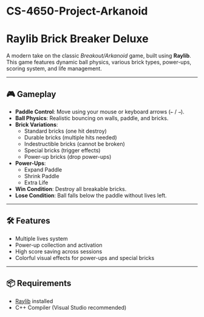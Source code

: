 # CS-4650-Project-Arkanoid
# Raylib Brick Breaker Deluxe

A modern take on the classic *Breakout/Arkanoid* game, built using **Raylib**.  
This game features dynamic ball physics, various brick types, power-ups, scoring system, and life management.

---

## 🎮 Gameplay

- **Paddle Control**: Move using your mouse or keyboard arrows (`←` / `→`).
- **Ball Physics**: Realistic bouncing on walls, paddle, and bricks.
- **Brick Variations**:
  - Standard bricks (one hit destroy)
  - Durable bricks (multiple hits needed)
  - Indestructible bricks (cannot be broken)
  - Special bricks (trigger effects)
  - Power-up bricks (drop power-ups)
- **Power-Ups**:
  - Expand Paddle
  - Shrink Paddle
  - Extra Life
- **Win Condition**: Destroy all breakable bricks.
- **Lose Condition**: Ball falls below the paddle without lives left.

---

## 🛠️ Features

- Multiple lives system
- Power-up collection and activation
- High score saving across sessions
- Colorful visual effects for power-ups and special bricks

---

## 📦 Requirements

- [Raylib](https://www.raylib.com/) installed
- C++ Compiler (Visual Studio recommended)

